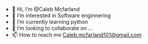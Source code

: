 - 👋 Hi, I’m @Caleb Mcfarland
- 👀 I’m interested in Software enginnering 
- 🌱 I’m currently learning python 
- 💞️ I’m looking to collaborate on ...
- 📫 How to reach me Caleb.mcfarland101@gmail.com

<!---
xFadedcyclone/xFadedcyclone is a ✨ special ✨ repository because its `README.md` (this file) appears on your GitHub profile.
You can click the Preview link to take a look at your changes.
--->
